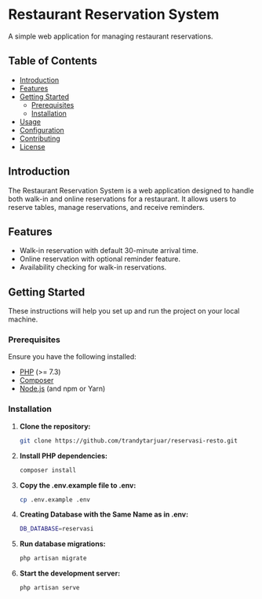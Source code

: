 # Restaurant Reservation System

A simple web application for managing restaurant reservations.

## Table of Contents

- [Introduction](#introduction)
- [Features](#features)
- [Getting Started](#getting-started)
  - [Prerequisites](#prerequisites)
  - [Installation](#installation)
- [Usage](#usage)
- [Configuration](#configuration)
- [Contributing](#contributing)
- [License](#license)

## Introduction

The Restaurant Reservation System is a web application designed to handle both walk-in and online reservations for a restaurant. It allows users to reserve tables, manage reservations, and receive reminders.

## Features

- Walk-in reservation with default 30-minute arrival time.
- Online reservation with optional reminder feature.
- Availability checking for walk-in reservations.

## Getting Started

These instructions will help you set up and run the project on your local machine.

### Prerequisites

Ensure you have the following installed:

- [PHP](https://www.php.net/) (>= 7.3)
- [Composer](https://getcomposer.org/)
- [Node.js](https://nodejs.org/) (and npm or Yarn)

### Installation

1. **Clone the repository:**

   ```bash
   git clone https://github.com/trandytarjuar/reservasi-resto.git

2. **Install PHP dependencies:**
    ```bash
   composer install
3. **Copy the .env.example file to .env:**
    ```bash
   cp .env.example .env
4. **Creating Database with the Same Name as in .env:**
    ```bash
   DB_DATABASE=reservasi
5. **Run database migrations:**
    ```bash
   php artisan migrate
6. **Start the development server:**
    ```bash
   php artisan serve





